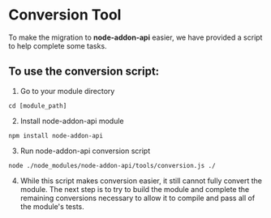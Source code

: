 # Conversion Tool

To make the migration to **node-addon-api** easier, we have provided a script to
help complete some tasks.

## To use the conversion script:

  1. Go to your module directory

```
cd [module_path]
```

  2. Install node-addon-api module

```
npm install node-addon-api
```
  3. Run node-addon-api conversion script

```
node ./node_modules/node-addon-api/tools/conversion.js ./
```

  4. While this script makes conversion easier, it still cannot fully convert
the module. The next step is to try to build the module and complete the
remaining conversions necessary to allow it to compile and pass all of the
module's tests.
